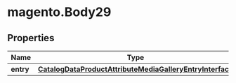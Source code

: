 # magento.Body29

## Properties
Name | Type | Description | Notes
------------ | ------------- | ------------- | -------------
**entry** | [**CatalogDataProductAttributeMediaGalleryEntryInterface**](CatalogDataProductAttributeMediaGalleryEntryInterface.md) |  | 


